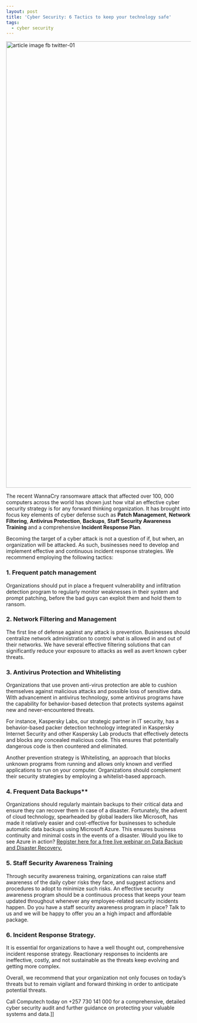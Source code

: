 ```yaml
---
layout: post
title: 'Cyber Security: 6 Tactics to keep your technology safe'
tags:
  - cyber security
---
```

<img class="aligncenter size-full wp-image-224" src="http://blog.computechlimited.com/wp-content/uploads/2017/05/article-image-fb-twitter-01.png" alt="article image fb twitter-01" width="2536" height="1217" />

The recent WannaCry ransomware attack that affected over 100, 000 computers across the world has shown just how vital an effective cyber security strategy is for any forward thinking organization. It has brought into focus key elements of cyber defense such as **Patch Management**, **Network Filtering**, **Antivirus Protection**, **Backups**, **Staff Security Awareness Training** and a comprehensive **Incident Response Plan**.

Becoming the target of a cyber attack is not a question of if, but when, an organization will be attacked. As such, businesses need to develop and implement effective and continuous incident response strategies. We recommend employing the following tactics:

### 1. Frequent patch management
Organizations should put in place a frequent vulnerability and infiltration detection program to regularly monitor weaknesses in their system and prompt patching, before the bad guys can exploit them and hold them to ransom.

### 2. Network Filtering and Management
The first line of defense against any attack is prevention. Businesses should centralize network administration to control what is allowed in and out of their networks. We have several effective filtering solutions that can significantly reduce your exposure to attacks as well as avert known cyber threats.

### 3. Antivirus Protection and Whitelisting
Organizations that use proven anti-virus protection are able to cushion themselves against malicious attacks and possible loss of sensitive data. With advancement in antivirus technology, some antivirus programs have the capability for behavior-based detection that protects systems against new and never-encountered threats.

For instance, Kaspersky Labs, our strategic partner in IT security, has a behavior-based packer detection technology integrated in Kaspersky Internet Security and other Kaspersky Lab products that effectively detects and blocks any concealed malicious code. This ensures that potentially dangerous code is then countered and eliminated.

Another prevention strategy is Whitelisting, an approach that blocks unknown programs from running and allows only known and verified applications to run on your computer. Organizations should complement their security strategies by employing a whitelist-based approach.

### 4. Frequent Data Backups**
Organizations should regularly maintain backups to their critical data and ensure they can recover them in case of a disaster. Fortunately, the advent of cloud technology, spearheaded by global leaders like Microsoft, has made it relatively easier and cost-effective for businesses to schedule automatic data backups using Microsoft Azure. This ensures business continuity and minimal costs in the events of a disaster. Would you like to see Azure in action? <a href="http://attendee.gotowebinar.com/register/6232741473935952130" target="_blank">Register here for a free live webinar on Data Backup and Disaster Recovery.</a>

### 5. Staff Security Awareness Training
Through security awareness training, organizations can raise staff awareness of the daily cyber risks they face, and suggest actions and procedures to adopt to minimize such risks. An effective security awareness program should be a continuous process that keeps your team updated throughout whenever any employee-related security incidents happen.
Do you have a staff security awareness program in place? Talk to us and we will be happy to offer you an a high impact and affordable package.

### 6. Incident Response Strategy. 
It is essential for organizations to have a well thought out, comprehensive incident response strategy. Reactionary responses to incidents are ineffective, costly, and not sustainable as the threats keep evolving and getting more complex.

Overall, we recommend that your organization not only focuses on today’s threats but to remain vigilant and forward thinking in order to anticipate potential threats.

Call Computech today on +257 730 141 000 for a comprehensive, detailed cyber security audit and further guidance on protecting your valuable systems and data.]]